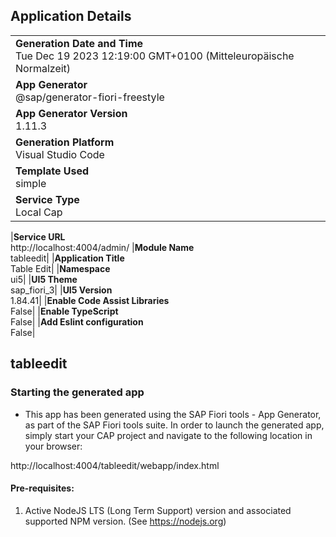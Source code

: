 ## Application Details

|                                                                                                  |
| ------------------------------------------------------------------------------------------------ |
| **Generation Date and Time**<br>Tue Dec 19 2023 12:19:00 GMT+0100 (Mitteleuropäische Normalzeit) |
| **App Generator**<br>@sap/generator-fiori-freestyle                                              |
| **App Generator Version**<br>1.11.3                                                              |
| **Generation Platform**<br>Visual Studio Code                                                    |
| **Template Used**<br>simple                                                                      |
| **Service Type**<br>Local Cap                                                                    |

|**Service URL**<br>http://localhost:4004/admin/
|**Module Name**<br>tableedit|
|**Application Title**<br>Table Edit|
|**Namespace**<br>ui5|
|**UI5 Theme**<br>sap_fiori_3|
|**UI5 Version**<br>1.84.41|
|**Enable Code Assist Libraries**<br>False|
|**Enable TypeScript**<br>False|
|**Add Eslint configuration**<br>False|

## tableedit

### Starting the generated app

- This app has been generated using the SAP Fiori tools - App Generator, as part of the SAP Fiori tools suite. In order to launch the generated app, simply start your CAP project and navigate to the following location in your browser:

http://localhost:4004/tableedit/webapp/index.html

#### Pre-requisites:

1. Active NodeJS LTS (Long Term Support) version and associated supported NPM version. (See https://nodejs.org)
